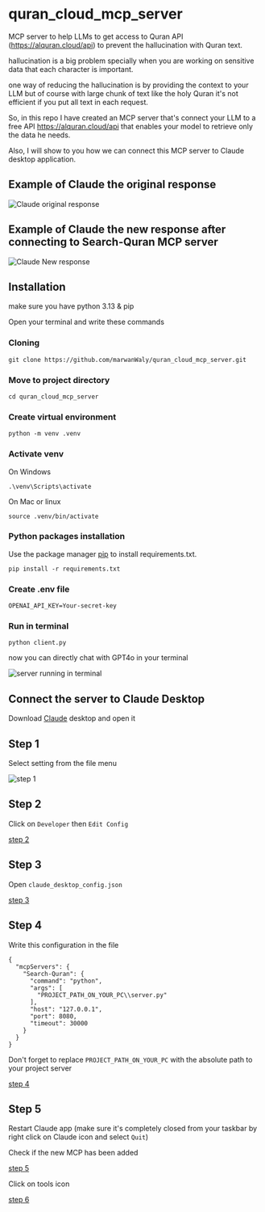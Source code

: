# quran_cloud_mcp_server
MCP server to help LLMs to get access to Quran API (https://alquran.cloud/api) to prevent the hallucination with Quran text.

hallucination is a big problem specially when you are working on sensitive data that each character is important.

one way of reducing the hallucination is by providing the context to your LLM but of course with large chunk of text like the holy Quran it's not efficient if you put all text in each request.

So, in this repo I have created an MCP server that's connect your LLM to a free API https://alquran.cloud/api that enables your model to retrieve only the data he needs.

Also, I will show to you how we can connect this MCP server to Claude desktop application.

## Example of Claude the original response
![Claude original response](https://github.com/marwanWaly/quran_cloud_mcp_server/blob/main/imgs/original_claude_response.png?raw=true)

## Example of Claude the new response after connecting to Search-Quran MCP server 
![Claude New response](https://github.com/marwanWaly/quran_cloud_mcp_server/blob/main/imgs/new_claude_response.png?raw=true)

## Installation
make sure you have python 3.13 & pip

Open your terminal and write these commands

### Cloning
```
git clone https://github.com/marwanWaly/quran_cloud_mcp_server.git
```

### Move to project directory
```
cd quran_cloud_mcp_server
```

### Create virtual environment
```
python -m venv .venv
```

### Activate venv
On Windows
```
.\venv\Scripts\activate
```

On Mac or linux
```
source .venv/bin/activate
```

### Python packages installation
Use the package manager [pip](https://pip.pypa.io/en/stable/) to install requirements.txt.
```
pip install -r requirements.txt
```

### Create .env file
```
OPENAI_API_KEY=Your-secret-key
```

### Run in terminal
```
python client.py
```

now you can directly chat with GPT4o in your terminal

![server running in terminal](https://github.com/marwanWaly/quran_cloud_mcp_server/blob/main/imgs/run_server_in_terminal.PNG)

## Connect the server to Claude Desktop
Download [Claude](https://claude.ai/download) desktop and open it

## Step 1
Select setting from the file menu

![step 1](https://github.com/marwanWaly/quran_cloud_mcp_server/blob/main/imgs/add_mcp_to_claude_step-1.png)

## Step 2
Click on `Developer` then `Edit Config`

[step 2](https://github.com/marwanWaly/quran_cloud_mcp_server/blob/main/imgs/add_mcp_to_claude_step-2.png)

## Step 3
Open `claude_desktop_config.json`

[step 3](https://github.com/marwanWaly/quran_cloud_mcp_server/blob/main/imgs/add_mcp_to_claude_step-3.png)

## Step 4
Write this configuration in the file

```
{
  "mcpServers": {
    "Search-Quran": {
      "command": "python",
      "args": [
        "PROJECT_PATH_ON_YOUR_PC\\server.py"
      ],
      "host": "127.0.0.1",
      "port": 8080,
      "timeout": 30000
    }
  }
}
```

Don't forget to replace `PROJECT_PATH_ON_YOUR_PC` with the absolute path to your project server

[step 4](https://github.com/marwanWaly/quran_cloud_mcp_server/blob/main/imgs/add_mcp_to_claude_step-4.png)

## Step 5
Restart Claude app (make sure it's completely closed from your taskbar by right click on Claude icon and select `Quit`)

Check if the new MCP has been added

[step 5](https://github.com/marwanWaly/quran_cloud_mcp_server/blob/main/imgs/add_mcp_to_claude_step-5.png)

Click on tools icon 

[step 6](https://github.com/marwanWaly/quran_cloud_mcp_server/blob/main/imgs/add_mcp_to_claude_step-6.png)
